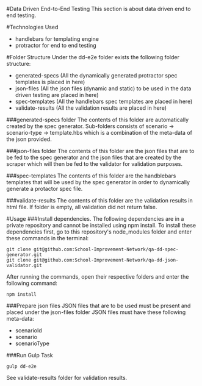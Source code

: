 #Data Driven End-to-End Testing
This section is about data driven end to end testing.

#Technologies Used
- handlebars for templating engine
- protractor for end to end testing

#Folder Structure
Under the dd-e2e folder exists the following folder structure:
- generated-specs (All the dynamically generated protractor spec templates is placed in here)
- json-files (All the json files (dynamic and static) to be used in the data driven testing are placed in here)
- spec-templates (All the handlebars spec templates are placed in here)
- validate-results (All the validation results are placed in here)

###generated-specs folder
The contents of this folder are automatically created by the spec generator. Sub-folders consists of scenario -> scenario-type ->  template.hbs which is a combination of the meta-data of the json provided.

###json-files folder
The contents of this folder are the json files that are to be fed to the spec generator and the json files that are created by the scraper which will then be fed to the validator for validation purposes.

###spec-templates
The contents of this folder are the handblebars templates that will be used by the spec generator in order to dynamically generate a protactor spec file.

###validate-results
The contents of this folder are the validation results in html file. If folder is empty, all validation did not return false.

#Usage
###Install dependencies.
The following dependencies are in a private repository and cannot be installed using npm install. To install these dependencies first, go to this repository's node_modules folder and enter these commands in the terminal:
```
git clone git@github.com:School-Improvement-Network/qa-dd-spec-generator.git
git clone git@github.com:School-Improvement-Network/qa-dd-json-validator.git

```
After running the commands, open their respective folders and enter the following command:
```
npm install
```

###Prepare json files
JSON files that are to be used must be present and placed under the json-files folder
JSON files must have these following meta-data:
- scenarioId
- scenario
- scenarioType

###Run Gulp Task
```
gulp dd-e2e
```

See validate-results folder for validation results.


